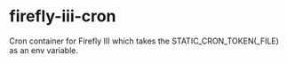 # firefly-iii-cron
Cron container for Firefly III which takes the STATIC_CRON_TOKEN(_FILE) as an env variable.
